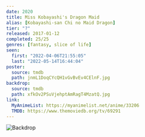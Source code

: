```yaml
---
date: 2020
title: Miss Kobayashi's Dragon Maid
alias: [Kobayashi-san Chi no Maid Dragon]
tier: "?"
released: 2017-01-12
completed: 25/25
genres: [fantasy, slice of life]
seen:
  first: "2022-04-06T21:55:05"
  last: "2022-05-14T16:44:04"
poster:
  source: tmdb
  path: jnmL1DoqCYcQH1vGvBvEv4CElnF.jpg
backdrop:
  source: tmdb
  path: xfkOv2PSuVjehptAmRagT4MzatQ.jpg
link:
  MyAnimeList: https://myanimelist.net/anime/33206
  TMDB: https://www.themoviedb.org/tv/69291
---
```


![Backdrop](https://image.tmdb.org/t/p/w1280/vc3GVrH46tZPUk7RxRpQO6wH3ny.jpg "Source: TMDB")
